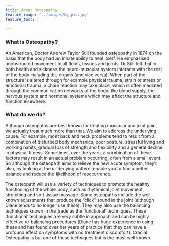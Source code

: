 ```yaml
---
title: About Osteopathy
feature_image: "../images/bg_pic.jpg"
feature_text: |
   
---
```

### What is Osteopathy?
An American, Doctor Andrew Taylor Still founded osteopathy in 1874 on the basis that the body had an innate ability to heal itself.  He emphasised unobstructed movement in all fluids, tissues and joints.  Dr Still felt that in both health and sickness the neuro-muscular system interacts with the rest of the body including the organs (and vice versa).  When part of the structure is altered through for example physical trauma, strain or stress or emotional trauma, a chain reaction may take place, which is often mediated through the communication networks of the body; the blood supply, the nervous system and hormonal systems which may affect the structure and function elsewhere.


### What do we do?
Although osteopaths are best known for treating muscular and joint pain, we actually treat much more than that.  We aim to address the underlying cause.  For example, most back and neck problems tend to result from a combination of disturbed body mechanics, poor posture, stressful living and working habits, gradual loss of strength and flexibility and a general decline in physical fitness.  Sometimes, over the years, a combination of these factors may result in an actual problem occurring, often from a small event.  So although the osteopath aims to relieve the new acute symptom, they’ll also, by looking at the underlying pattern, enable you to find a better balance and reduce the likelihood of reoccurrence.

The osteopath will use a variety of techniques to promote the healthy functioning of the whole body, such as rhythmical joint movement, stretching and soft tissue massage. Some osteopaths include the well known adjustments that produce the “click” sound in the joint (although Diane tends to no longer use these).  They may also use the balancing techniques known in the trade as the ‘functional’ techniques. These ‘functional’ techniques are very subtle in approach and can be highly effective re-balancing procedures (Diane has huge experience in using these and has found over her years of practice that they can have a profound effect on symptoms with no treatment discomfort).  Cranial Osteopathy is but one of these techniques but is the most well known. 

